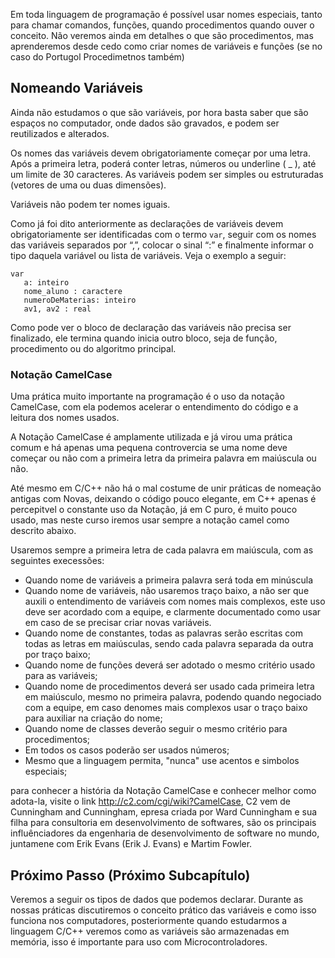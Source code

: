 Em toda linguagem de programação é possível usar nomes especiais, tanto para chamar comandos, funções, quando procedimentos quando ouver o conceito. Não veremos ainda em detalhes o que são procedimentos, mas aprenderemos desde cedo como criar nomes de variáveis e funções (se no caso do Portugol Procedimetnos também)

## Nomeando Variáveis
Ainda não estudamos o que são variáveis, por hora basta saber que são espaços no computador, onde dados são gravados, e podem ser reutilizados e alterados.

Os nomes das variáveis devem obrigatoriamente começar por uma letra. Após a primeira letra, poderá conter letras, números ou underline ( _ ), até um limite de 30 caracteres. As variáveis podem ser simples ou estruturadas (vetores de uma ou duas dimensões). 

Variáveis não podem ter nomes iguais.

Como já foi dito anteriormente as declarações de variáveis devem obrigatoriamente ser identificadas com o termo `var`, seguir com os nomes das variáveis separados por “,”, colocar o sinal “:” e finalmente informar o tipo daquela variável ou lista de variáveis. Veja o exemplo a seguir:

```
var 
   a: inteiro
   nome_aluno : caractere
   numeroDeMaterias: inteiro
   av1, av2 : real
```

Como pode ver o bloco de declaração das variáveis não precisa ser finalizado, ele termina quando inicia outro bloco, seja de função, procedimento ou do algoritmo principal.

### Notação CamelCase
Uma prática muito importante na programação é o uso da notação CamelCase, com ela podemos acelerar o entendimento do código e a leitura dos nomes usados.

A Notação CamelCase é amplamente utilizada e já virou uma prática comum e há apenas uma pequena controvercia se uma nome deve começar ou não com a primeira letra da primeira palavra em maiúscula ou não.

Até mesmo em C/C++ não há o mal costume de unir práticas de nomeação antigas com Novas, deixando o código pouco elegante, em C++ apenas é percepitvel o constante uso da Notação, já em C puro, é muito pouco usado, mas neste curso iremos usar sempre a notação camel como descrito abaixo.

Usaremos sempre a primeira letra de cada palavra em maiúscula, com as seguintes execessões:

* Quando nome de variáveis a primeira palavra será toda em minúscula
* Quando nome de variáveis, não usaremos traço baixo, a não ser que auxili o entendimento de variáveis com nomes mais complexos, este uso deve ser acordado com a equipe, e clarmente documentado como usar em caso de se precisar criar novas variáveis.
* Quando nome de constantes, todas as palavras serão escritas com todas as letras em maiúsculas, sendo cada palavra separada da outra por traço baixo;
* Quando nome de funções deverá ser adotado o mesmo critério usado para as variáveis;
* Quando nome de procedimentos deverá ser usado cada primeira letra em maiúsculo, mesmo no primeira palavra, podendo quando negociado com a equipe, em caso denomes mais complexos usar o traço baixo para auxiliar na criação do nome;
* Quando nome de classes deverão seguir o mesmo critério para procedimentos;
* Em todos os casos poderão ser usados números;
* Mesmo que a linguagem permita, "nunca" use acentos e simbolos especiais;

para conhecer a história da Notação CamelCase e conhecer melhor como adota-la, visite o link http://c2.com/cgi/wiki?CamelCase, C2 vem de Cunningham and Cunningham, epresa criada por Ward Cunningham e sua filha para consultoria em desenvolvimento de softwares, são os principais influênciadores da engenharia de desenvolvimento de software no mundo, juntamene com Erik Evans (Erik J. Evans) e Martim Fowler.

## Próximo Passo (Próximo Subcapítulo)
Veremos a seguir os tipos de dados que podemos declarar. Durante as nossas práticas discutiremos o conceito prático das variáveis e como isso funciona nos computadores, posteriormente quando estudarmos a linguagem C/C++ veremos como as variáveis são armazenadas em memória, isso é importante para uso com Microcontroladores.
